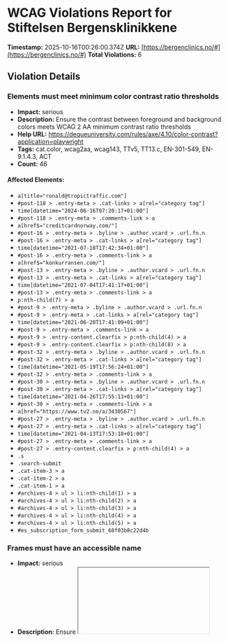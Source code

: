 # WCAG Violations Report for Stiftelsen Bergensklinikkene

**Timestamp:** 2025-10-16T00:26:00.374Z
**URL:** [https://bergenclinics.no/#](https://bergenclinics.no/#)
**Total Violations:** 6

## Violation Details

### Elements must meet minimum color contrast ratio thresholds

- **Impact:** serious
- **Description:** Ensure the contrast between foreground and background colors meets WCAG 2 AA minimum contrast ratio thresholds
- **Help URL:** https://dequeuniversity.com/rules/axe/4.10/color-contrast?application=playwright
- **Tags:** cat.color, wcag2aa, wcag143, TTv5, TT13.c, EN-301-549, EN-9.1.4.3, ACT
- **Count:** 46

#### Affected Elements:

- `a[title="ronald@tropictraffic.com"]`
- `#post-118 > .entry-meta > .cat-links > a[rel="category tag"]`
- `time[datetime="2024-06-16T07:20:17+01:00"]`
- `#post-118 > .entry-meta > .comments-link > a`
- `a[href$="creditcardnorway.com/"]`
- `#post-16 > .entry-meta > .byline > .author.vcard > .url.fn.n`
- `#post-16 > .entry-meta > .cat-links > a[rel="category tag"]`
- `time[datetime="2021-07-18T17:42:34+01:00"]`
- `#post-16 > .entry-meta > .comments-link > a`
- `a[href$="konkurransen.com/"]`
- `#post-13 > .entry-meta > .byline > .author.vcard > .url.fn.n`
- `#post-13 > .entry-meta > .cat-links > a[rel="category tag"]`
- `time[datetime="2021-07-04T17:41:17+01:00"]`
- `#post-13 > .entry-meta > .comments-link > a`
- `p:nth-child(7) > a`
- `#post-9 > .entry-meta > .byline > .author.vcard > .url.fn.n`
- `#post-9 > .entry-meta > .cat-links > a[rel="category tag"]`
- `time[datetime="2021-06-20T17:41:09+01:00"]`
- `#post-9 > .entry-meta > .comments-link > a`
- `#post-9 > .entry-content.clearfix > p:nth-child(4) > a`
- `#post-9 > .entry-content.clearfix > p:nth-child(8) > a`
- `#post-32 > .entry-meta > .byline > .author.vcard > .url.fn.n`
- `#post-32 > .entry-meta > .cat-links > a[rel="category tag"]`
- `time[datetime="2021-05-19T17:56:24+01:00"]`
- `#post-32 > .entry-meta > .comments-link > a`
- `#post-30 > .entry-meta > .byline > .author.vcard > .url.fn.n`
- `#post-30 > .entry-meta > .cat-links > a[rel="category tag"]`
- `time[datetime="2021-04-26T17:55:13+01:00"]`
- `#post-30 > .entry-meta > .comments-link > a`
- `a[href="https://www.tv2.no/a/3430567"]`
- `#post-27 > .entry-meta > .byline > .author.vcard > .url.fn.n`
- `#post-27 > .entry-meta > .cat-links > a[rel="category tag"]`
- `time[datetime="2021-04-13T17:53:18+01:00"]`
- `#post-27 > .entry-meta > .comments-link > a`
- `#post-27 > .entry-content.clearfix > p:nth-child(4) > a`
- `.s`
- `.search-submit`
- `.cat-item-3 > a`
- `.cat-item-2 > a`
- `.cat-item-1 > a`
- `#archives-4 > ul > li:nth-child(1) > a`
- `#archives-4 > ul > li:nth-child(2) > a`
- `#archives-4 > ul > li:nth-child(3) > a`
- `#archives-4 > ul > li:nth-child(4) > a`
- `#archives-4 > ul > li:nth-child(5) > a`
- `#es_subscription_form_submit_68f03b8c22d4b`

### Frames must have an accessible name

- **Impact:** serious
- **Description:** Ensure <iframe> and <frame> elements have an accessible name
- **Help URL:** https://dequeuniversity.com/rules/axe/4.10/frame-title?application=playwright
- **Tags:** cat.text-alternatives, wcag2a, wcag412, section508, section508.22.i, TTv5, TT12.d, EN-301-549, EN-9.4.1.2
- **Count:** 1

#### Affected Elements:

- `iframe[width="345"]`

### Form elements must have labels

- **Impact:** critical
- **Description:** Ensure every form element has a label
- **Help URL:** https://dequeuniversity.com/rules/axe/4.10/label?application=playwright
- **Tags:** cat.forms, wcag2a, wcag412, section508, section508.22.n, TTv5, TT5.c, EN-301-549, EN-9.4.1.2, ACT
- **Count:** 1

#### Affected Elements:

- `.es_txt_email`

### Aside should not be contained in another landmark

- **Impact:** moderate
- **Description:** Ensure the complementary landmark or aside is at top level
- **Help URL:** https://dequeuniversity.com/rules/axe/4.10/landmark-complementary-is-top-level?application=playwright
- **Tags:** cat.semantics, best-practice
- **Count:** 2

#### Affected Elements:

- `#recent-posts-3`
- `#nav_menu-3`

### Landmarks should have a unique role or role/label/title (i.e. accessible name) combination

- **Impact:** moderate
- **Description:** Ensure landmarks are unique
- **Help URL:** https://dequeuniversity.com/rules/axe/4.10/landmark-unique?application=playwright
- **Tags:** cat.semantics, best-practice
- **Count:** 1

#### Affected Elements:

- `#search-4`

### All page content should be contained by landmarks

- **Impact:** moderate
- **Description:** Ensure all page content is contained by landmarks
- **Help URL:** https://dequeuniversity.com/rules/axe/4.10/region?application=playwright
- **Tags:** cat.keyboard, best-practice
- **Count:** 61

#### Affected Elements:

- `#post-118 > .entry-header`
- `#post-118 > .entry-meta > .byline`
- `#post-118 > .entry-meta > .cat-links`
- `time[datetime="2024-06-16T07:20:17+01:00"]`
- `#post-118 > .entry-meta > .comments-link`
- `#post-118 > figure`
- `#post-118 > .entry-content.clearfix`
- `#post-16 > .entry-header`
- `#post-16 > .entry-meta > .byline`
- `#post-16 > .entry-meta > .cat-links`
- `time[datetime="2021-07-18T17:42:34+01:00"]`
- `#post-16 > .entry-meta > .comments-link`
- `#post-16 > figure`
- `#post-16 > .entry-content.clearfix`
- `#post-13 > .entry-header`
- `#post-13 > .entry-meta > .byline`
- `#post-13 > .entry-meta > .cat-links`
- `time[datetime="2021-07-04T17:41:17+01:00"]`
- `#post-13 > .entry-meta > .comments-link`
- `#post-13 > figure`
- `#post-13 > .entry-content.clearfix`
- `#post-9 > .entry-header`
- `#post-9 > .entry-meta > .byline`
- `#post-9 > .entry-meta > .cat-links`
- `time[datetime="2021-06-20T17:41:09+01:00"]`
- `#post-9 > .entry-meta > .comments-link`
- `#post-9 > figure`
- `#post-9 > .entry-content.clearfix > p:nth-child(1)`
- `#post-9 > .entry-content.clearfix > h2:nth-child(2)`
- `#post-9 > .entry-content.clearfix > p:nth-child(3) > iframe[title="YouTube video player"][height="440"][allowfullscreen="allowfullscreen"], #player`
- `#post-9 > .entry-content.clearfix > p:nth-child(4)`
- `#post-9 > .entry-content.clearfix > p:nth-child(5)`
- `#post-9 > .entry-content.clearfix > h2:nth-child(6)`
- `#post-9 > .entry-content.clearfix > p:nth-child(8)`
- `#post-9 > .entry-content.clearfix > p:nth-child(9)`
- `#post-32 > .entry-header`
- `#post-32 > .entry-meta > .byline`
- `#post-32 > .entry-meta > .cat-links`
- `time[datetime="2021-05-19T17:56:24+01:00"]`
- `#post-32 > .entry-meta > .comments-link`
- `#post-32 > figure`
- `#post-32 > .entry-content.clearfix`
- `#post-30 > .entry-header`
- `#post-30 > .entry-meta > .byline`
- `#post-30 > .entry-meta > .cat-links`
- `time[datetime="2021-04-26T17:55:13+01:00"]`
- `#post-30 > .entry-meta > .comments-link`
- `#post-30 > figure`
- `#post-30 > .entry-content.clearfix`
- `#post-27 > .entry-header`
- `#post-27 > .entry-meta > .byline`
- `#post-27 > .entry-meta > .cat-links`
- `time[datetime="2021-04-13T17:53:18+01:00"]`
- `#post-27 > .entry-meta > .comments-link`
- `#post-27 > figure`
- `#post-27 > .entry-content.clearfix > p:nth-child(1)`
- `#post-27 > .entry-content.clearfix > h2`
- `#post-27 > .entry-content.clearfix > p:nth-child(3) > iframe[title="YouTube video player"][height="440"][allowfullscreen="allowfullscreen"], #player`
- `#post-27 > .entry-content.clearfix > p:nth-child(4)`
- `#post-27 > .entry-content.clearfix > p:nth-child(5)`
- `#post-27 > .entry-content.clearfix > p:nth-child(6)`
